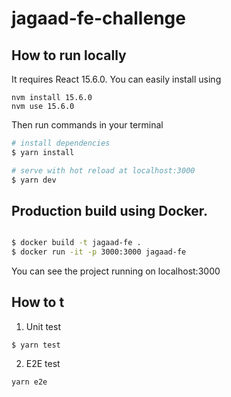 # jagaad-fe-challenge

## How to run locally

It requires React 15.6.0.
You can easily install using

```
nvm install 15.6.0
nvm use 15.6.0
```

Then run commands in your terminal

```bash
# install dependencies
$ yarn install

# serve with hot reload at localhost:3000
$ yarn dev

```

## Production build using Docker.

```bash

$ docker build -t jagaad-fe .
$ docker run -it -p 3000:3000 jagaad-fe

```

You can see the project running on localhost:3000

## How to t

1. Unit test

```
$ yarn test
```

2. E2E test

```
yarn e2e
```
